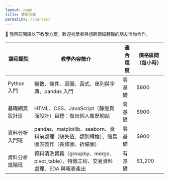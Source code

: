 ```yaml
---
layout: page
title: 教學方案
permalink: /courses/
---
```


📘 我目前開設以下教學方案，歡迎初學者與想跨領域轉職的朋友洽詢合作。

| 課程類型         | 教學內容簡介                                                                 | 適合程度 | 價格區間（每小時） |
|------------------|----------------------------------------------------------------------------|-----------|------------------|
| Python 入門       | 變數、條件、迴圈、函式、串列與字典、pandas 入門                                      | 零基礎    | $800             |
| 基礎網頁設計班     | HTML、CSS、JavaScript（靜態頁面設計）目標：做出個人履歷網站                            | 零基礎    | $900             |
| 資料分析入門班     | pandas、matplotlib、seaborn、資料前處理（缺失值、類別轉換）、簡易圖表製作（長條圖、折線圖）     | 零基礎    | $900             |
| 資料分析進階班     | 資料清洗實務（groupby、merge、pivot_table）、特徵工程、交易資料處理、EDA 與報表產出 | 有基礎    | $1,200           |
